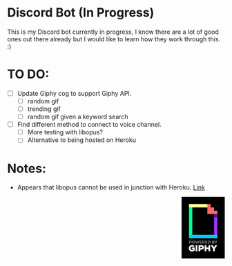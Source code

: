 # Discord Bot (In Progress)
This is my Discord bot currently in progress, I know there are a lot of good \
ones out there already but I would like to learn how they work through this. :)

# TO DO:
- [ ] Update Giphy cog to support Giphy API.
    - [ ] random gif
    - [ ] trending gif
    - [ ] random gif given a keyword search
- [ ] Find different method to connect to voice channel.
    - [ ] More testing with libopus?
    - [ ] Alternative to being hosted on Heroku

# Notes:
- Appears that libopus cannot be used in junction with Heroku. [Link](https://stackoverflow.com/questions/49806427/heroku-deployment-libopus-not-found)

<p align="right">
    <img src="./media/powered_by_giphy_badge.gif">
</p>